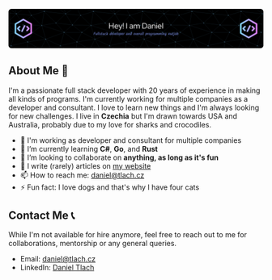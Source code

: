 ![Hi, I'm Daniel, a passionate full stack developer 🚀 from Czechia](github-header-image.png)

## About Me 🚀

I'm a passionate full stack developer with 20 years of experience in making all kinds of programs.
I'm currently working for multiple companies as a developer and consultant.
I love to learn new things and I'm always looking for new challenges. I live in **Czechia**
but I'm drawn towards USA and Australia, probably due to my love for sharks and crocodiles.

- 🔧 I'm working as developer and consultant for multiple companies
- 🌱 I’m currently learning **C#**, **Go**, and **Rust**
- 👯 I’m looking to collaborate on **anything, as long as it's fun**
- 📝 I write (rarely) articles on [my website](https://daniel.tlach.cz)
- 📫 How to reach me: [daniel@tlach.cz](mailto:daniel@tlach.cz)
- ⚡ Fun fact: I love dogs and that's why I have four cats

## Contact Me 📞

While I'm not available for hire anymore, feel free to reach out to me
for collaborations, mentorship or any general queries.

- Email: [daniel@tlach.cz](mailto:daniel@tlach.cz)
- LinkedIn: [Daniel Tlach](https://www.linkedin.com/in/danieltlach/)

